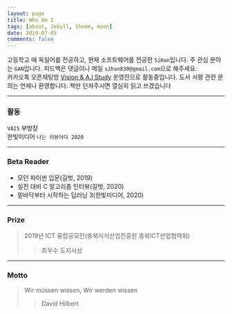```yaml
---
layout: page
title: Who Am I
tags: [about, Jekyll, theme, moon]
date: 2019-07-05
comments: false
---
```


고등학교 때 독일어를 전공하고, 현재 소프트웨어를 전공한 `SiHan`입니다. 주 관심 분야는 `GAN`입니다. 피드백은 댓글이나 메일 `sihan830@gmail.com`으로 해주세요.  
카카오톡 오픈채팅방 [Vision & A.I Study](https://v-ais.github.io/) 운영진으로 활동중입니다. 도서 서평 관련 문의는 언제나 환영합니다. 책만 던져주시면 열심히 읽고 쓰겠습니다

---

### 활동

`VAIS` 부방장  
한빛미디어 `나는 리뷰어다 2020`

---

### Beta Reader

-   모던 파이썬 입문(길벗, 2019)
-   실전 대비 C 알고리즘 인터뷰(길벗, 2020)
-   밑바닥부터 시작하는 딥러닝 3(한빛미디어, 2020)

---

### Prize

> 2019년 ICT 융합공모전(충북지식산업진흥원 충북ICT산업협력회)
>
> > 최우수 도지사상

---

### Motto

> Wir müssen wissen, Wir werden wissen
>
> > David Hilbert

